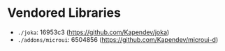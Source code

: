 # Vendored Libraries

- `./joka`: 16953c3 (https://github.com/Kapendev/joka)
- `./addons/microui`: 6504856 (https://github.com/Kapendev/microui-d)
